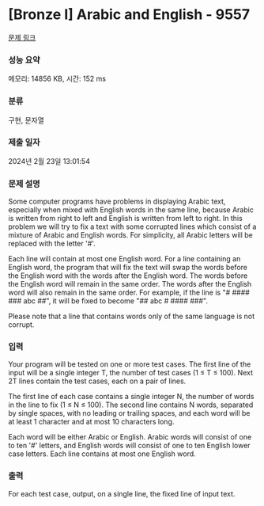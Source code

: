 # [Bronze I] Arabic and English - 9557 

[문제 링크](https://www.acmicpc.net/problem/9557) 

### 성능 요약

메모리: 14856 KB, 시간: 152 ms

### 분류

구현, 문자열

### 제출 일자

2024년 2월 23일 13:01:54

### 문제 설명

<p>Some computer programs have problems in displaying Arabic text, especially when mixed with English words in the same line, because Arabic is written from right to left and English is written from left to right. In this problem we will try to fix a text with some corrupted lines which consist of a mixture of Arabic and English words. For simplicity, all Arabic letters will be replaced with the letter '#'.</p>

<p>Each line will contain at most one English word. For a line containing an English word, the program that will fix the text will swap the words before the English word with the words after the English word. The words before the English word will remain in the same order. The words after the English word will also remain in the same order. For example, if the line is "# #### ### abc ##", it will be fixed to become "## abc # #### ###".</p>

<p>Please note that a line that contains words only of the same language is not corrupt.</p>

### 입력 

 <p>Your program will be tested on one or more test cases. The first line of the input will be a single integer T, the number of test cases (1 ≤ T ≤ 100). Next 2T lines contain the test cases, each on a pair of lines.</p>

<p>The first line of each case contains a single integer N, the number of words in the line to fix (1 ≤ N ≤ 100). The second line contains N words, separated by single spaces, with no leading or trailing spaces, and each word will be at least 1 character and at most 10 characters long.</p>

<p>Each word will be either Arabic or English. Arabic words will consist of one to ten '#' letters, and English words will consist of one to ten English lower case letters. Each line contains at most one English word.</p>

### 출력 

 <p>For each test case, output, on a single line, the fixed line of input text.</p>

